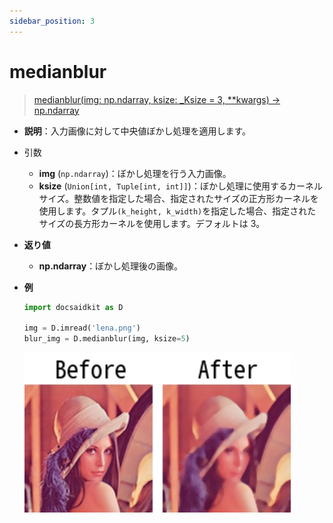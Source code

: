```yaml
---
sidebar_position: 3
---
```


# medianblur

> [medianblur(img: np.ndarray, ksize: \_Ksize = 3, \*\*kwargs) -> np.ndarray](https://github.com/DocsaidLab/DocsaidKit/blob/012540eebaebb2718987dd3ec0f7dcf40f403caa/docsaidkit/vision/functionals.py#L78)

- **説明**：入力画像に対して中央値ぼかし処理を適用します。

- 引数

  - **img** (`np.ndarray`)：ぼかし処理を行う入力画像。
  - **ksize** (`Union[int, Tuple[int, int]]`)：ぼかし処理に使用するカーネルサイズ。整数値を指定した場合、指定されたサイズの正方形カーネルを使用します。タプル`(k_height, k_width)`を指定した場合、指定されたサイズの長方形カーネルを使用します。デフォルトは 3。

- **返り値**

  - **np.ndarray**：ぼかし処理後の画像。

- **例**

  ```python
  import docsaidkit as D

  img = D.imread('lena.png')
  blur_img = D.medianblur(img, ksize=5)
  ```

  ![medianblur](./resource/test_medianblur.jpg)

